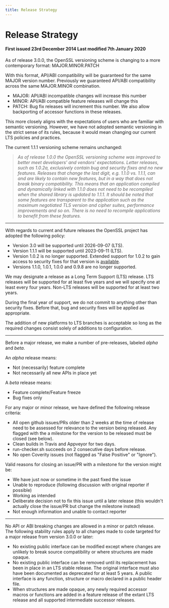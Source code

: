 ```yaml
---
title: Release Strategy
---
```

# Release Strategy

#### First issued 23rd December 2014 Last modified 7th January 2020

As of release 3.0.0, the OpenSSL versioning scheme is changing to a more
contemporary format: MAJOR.MINOR.PATCH

With this format, API/ABI compatibility will be guaranteed for the same
MAJOR version number. Previously we guaranteed API/ABI compatibility
across the same MAJOR.MINOR combination.

-   MAJOR: API/ABI incompatible changes will increase this number
-   MINOR: API/ABI compatible feature releases will change this
-   PATCH: Bug fix releases will increment this number. We also allow
    backporting of accessor functions in these releases.

This more closely aligns with the expectations of users who are familiar
with semantic versioning. However, we have not adopted semantic
versioning in the strict sense of its rules, because it would mean
changing our current LTS policies and practices.

The current 1.1.1 versioning scheme remains unchanged:

> *As of release 1.0.0 the OpenSSL versioning scheme was improved to
> better meet developers' and vendors' expectations. Letter releases,
> such as 1.0.2a, exclusively contain bug and security fixes and no new
> features. Releases that change the last digit, e.g. 1.1.0 vs. 1.1.1,
> can and are likely to contain new features, but in a way that does not
> break binary compatibility. This means that an application compiled
> and dynamically linked with 1.1.0 does not need to be recompiled when
> the shared library is updated to 1.1.1. It should be noted that some
> features are transparent to the application such as the maximum
> negotiated TLS version and cipher suites, performance improvements and
> so on. There is no need to recompile applications to benefit from
> these features.*

------------------------------------------------------------------------

With regards to current and future releases the OpenSSL project has
adopted the following policy:

-   Version 3.0 will be supported until 2026-09-07 (LTS).
-   Version 1.1.1 will be supported until 2023-09-11 (LTS).
-   Version 1.0.2 is no longer supported. Extended support for 1.0.2 to
    gain access to security fixes for that version is
    [available](/support/contracts.html).
-   Versions 1.1.0, 1.0.1, 1.0.0 and 0.9.8 are no longer supported.

We may designate a release as a Long Term Support (LTS) release. LTS
releases will be supported for at least five years and we will specify
one at least every four years. Non-LTS releases will be supported for at
least two years.

During the final year of support, we do not commit to anything other
than security fixes. Before that, bug and security fixes will be applied
as appropriate.

The addition of new platforms to LTS branches is acceptable so long as
the required changes consist solely of additions to configuration.

------------------------------------------------------------------------

Before a major release, we make a number of pre-releases, labeled
*alpha* and *beta*.

An *alpha* release means:

-   Not (necessarily) feature complete
-   Not necessarily all new APIs in place yet

A *beta* release means:

-   Feature complete/Feature freeze
-   Bug fixes only

For any major or minor release, we have defined the following release
criteria:

-   All open github issues/PRs older than 2 weeks at the time of release
    need to be assessed for relevance to the version being released. Any
    flagged with the a milestone for the version to be released must be
    closed (see below).
-   Clean builds in Travis and Appveyor for two days.
-   run-checker.sh succeeds on 2 consecutive days before release.
-   No open Coverity issues (not flagged as "False Positive" or
    "Ignore").

Valid reasons for closing an issue/PR with a milestone for the version
might be:

-   We have just now or sometime in the past fixed the issue
-   Unable to reproduce (following discussion with original reporter if
    possible)
-   Working as intended
-   Deliberate decision not to fix this issue until a later release
    (this wouldn't actually close the issue/PR but change the milestone
    instead)
-   Not enough information and unable to contact reporter

------------------------------------------------------------------------

No API or ABI breaking changes are allowed in a minor or patch release.
The following stability rules apply to all changes made to code targeted
for a major release from version 3.0.0 or later:

-   No existing public interface can be modified except where changes
    are unlikely to break source compatibility or where structures are
    made opaque.
-   No existing public interface can be removed until its replacement
    has been in place in an LTS stable release. The original interface
    must also have been documented as deprecated for at least 5 years. A
    public interface is any function, structure or macro declared in a
    public header file.
-   When structures are made opaque, any newly required accessor macros
    or functions are added in a feature release of the extant LTS
    release and all supported intermediate successor releases.
